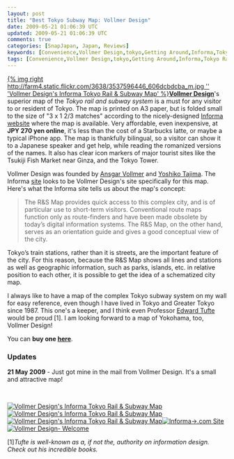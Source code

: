 ```yaml
---           
layout: post
title: "Best Tokyo Subway Map: Vollmer Design"
date: 2009-05-21 01:06:39 UTC
updated: 2009-05-21 01:06:39 UTC
comments: true
categories: [SnapJapan, Japan, Reviews]
keywords: [Convenience,Vollmer Design,tokyo,Getting Around,Informa,Tokyo Rail and Subway Map]
tags: [Convenience,Vollmer Design,tokyo,Getting Around,Informa,Tokyo Rail and Subway Map]
---
```

 


[{% img right http://farm4.static.flickr.com/3638/3537596446_606dcbdcba_m.jpg '' 'Vollmer Design's Informa Tokyo Rail & Subway Map' %}](http://www.flickr.com/photos/81796435@N00/3537596446 "View 'Vollmer Design's Informa Tokyo Rail & Subway Map' on Flickr.com")[**Vollmer Design**](http://www.vollmer-design.com/)'s superior map of the _Tokyo rail and subway system_ is a must for any visitor to or resident of Tokyo. The map is printed on A3 paper, but is folded small to the size of "3 x 1 2/3 matches" according to the nicely-designed [Informa website](http://informa-v.com/EN/index.php) where the map is available. Very affordable, even inexpensive, at **JPY 270 yen online**, it's less than the cost of a Starbucks latte, or maybe a typical iPhone app. The map is thankfully bilingual, so a visitor can show it to a Japanese speaker and get help, while reading the romanized versions of the names. It also has clear icon markers of major tourist sites like the Tsukiji Fish Market near Ginza, and the Tokyo Tower.  




Vollmer Design was founded by [Ansgar Vollmer](http://www.vollmer-design.com/VD/page/vollmer) and [Yoshiko Tajima](http://www.vollmer-design.com/VD/page/tajima). The Informa [site](http://informa-v.com/EN/index.php) looks to be Vollmer Design's site specifically for this map. Here's what the Informa site tells us about the map's concept:




> The R&S Map provides quick access to this complex city, and is of particular use to short-term visitors. Conventional route maps function only as route-finders and have been made obsolete by today’s digital information systems. The R&S Map, on the other hand, serves as an orientation guide and gives a good conceptual view of the city.




Tokyo’s train stations, rather than it is streets, are the important feature of the city. For this reason, because the R&S Map shows all lines and stations as well as geographic information, such as parks, islands, etc. in relative position to each other, it is possible to get the idea of a schematized city map.




I always like to have a map of the complex Tokyo subway system on my wall for easy reference, even though I have lived in Tokyo and Greater Tokyo since 1987. This one's a keeper, and I think even Professor [Edward Tufte](http://www.edwardtufte.com) would be proud [1]. I am looking forward to a map of Yokohama, too, Vollmer Design!




You can **buy one [here](http://informa-v.com/EN/shop/index.htm)**.




### Updates






**21 May 2009** - Just got mine in the mail from Vollmer Design. It's a small and attractive map!


 <br />

[![Vollmer Design's Informa Tokyo Rail & Subway Map](http://farm3.static.flickr.com/2083/3536783269_ace18174d1_s.jpg)](http://www.flickr.com/photos/81796435@N00/3536783269 "View 'Vollmer Design's Informa Tokyo Rail & Subway Map' on Flickr.com")[![Vollmer Design's Informa Tokyo Rail & Subway Map](http://farm3.static.flickr.com/2098/3536782869_4a95bf5c21_s.jpg)](http://www.flickr.com/photos/81796435@N00/3536782869 "View 'Vollmer Design's Informa Tokyo Rail & Subway Map' on Flickr.com")[![Vollmer Design's Informa Tokyo Rail & Subway Map](http://farm3.static.flickr.com/2107/3536782697_b0deac60f1_s.jpg)](http://www.flickr.com/photos/81796435@N00/3536782697 "View 'Vollmer Design's Informa Tokyo Rail & Subway Map' on Flickr.com")[![Informa->.com Site](http://farm3.static.flickr.com/2446/3537592344_6f882a77d4_s.jpg)](http://www.flickr.com/photos/81796435@N00/3537592344 "View 'Informa->.com Site' on Flickr.com")[![Vollmer Design- Welcome](http://farm3.static.flickr.com/2087/3537592160_305f6c4810_s.jpg)](http://www.flickr.com/photos/81796435@N00/3537592160 "View 'Vollmer Design- Welcome' on Flickr.com")




[1]_Tufte is well-known as a, if not the, authority on information design. Check out his incredible books._ 


